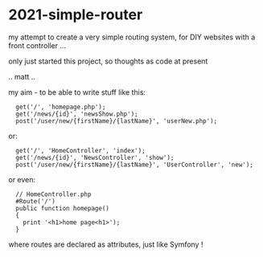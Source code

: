# 2021-simple-router

my attempt to create a very simple routing system, for DIY websites with a front controller ...

only just started this project, so thoughts as code at present 

.. matt ..

my aim - to be able to write stuff like this:
```
  get('/', 'homepage.php');
  get('/news/{id}', 'newsShow.php');
  post('/user/new/{firstName}/{lastName}', 'userNew.php');
```

or:
```
  get('/', 'HomeController', 'index');
  get('/news/{id}', 'NewsController', 'show');
  post('/user/new/{firstName}/{lastName}', 'UserController', 'new');
```
 
or even:
```
  // HomeController.php
  #Route('/')
  public function homepage()
  {
    print '<h1>home page<h1>');
  }
```
  
  where routes are declared as attributes, just like Symfony !
  
